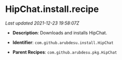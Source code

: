 # HipChat.install.recipe

_Last updated 2021-12-23 19:58:07Z_

- **Description**: Downloads and installs HipChat.

- **Identifier**: `com.github.arubdesu.install.HipChat`

- **Parent Recipes**: `com.github.arubdesu.pkg.HipChat`